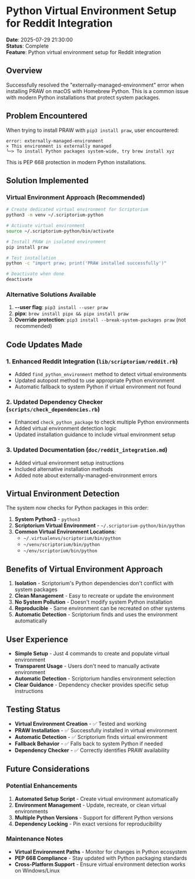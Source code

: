 # Python Virtual Environment Setup for Reddit Integration

**Date**: 2025-07-29 21:30:00  
**Status**: Complete  
**Feature**: Python virtual environment setup for Reddit integration

## Overview

Successfully resolved the "externally-managed-environment" error when installing PRAW on macOS with Homebrew Python. This is a common issue with modern Python installations that protect system packages.

## Problem Encountered

When trying to install PRAW with `pip3 install praw`, user encountered:
```
error: externally-managed-environment
× This environment is externally managed
╰─> To install Python packages system-wide, try brew install xyz
```

This is PEP 668 protection in modern Python installations.

## Solution Implemented

### Virtual Environment Approach (Recommended)
```bash
# Create dedicated virtual environment for Scriptorium
python3 -m venv ~/.scriptorium-python

# Activate virtual environment
source ~/.scriptorium-python/bin/activate

# Install PRAW in isolated environment
pip install praw

# Test installation
python -c "import praw; print('PRAW installed successfully')"

# Deactivate when done
deactivate
```

### Alternative Solutions Available
1. **--user flag**: `pip3 install --user praw`
2. **pipx**: `brew install pipx && pipx install praw`
3. **Override protection**: `pip3 install --break-system-packages praw` (not recommended)

## Code Updates Made

### 1. Enhanced Reddit Integration (`lib/scriptorium/reddit.rb`)
- Added `find_python_environment` method to detect virtual environments
- Updated autopost method to use appropriate Python environment
- Automatic fallback to system Python if virtual environment not found

### 2. Updated Dependency Checker (`scripts/check_dependencies.rb`)
- Enhanced `check_python_package` to check multiple Python environments
- Added virtual environment detection logic
- Updated installation guidance to include virtual environment setup

### 3. Updated Documentation (`doc/reddit_integration.md`)
- Added virtual environment setup instructions
- Included alternative installation methods
- Added note about externally-managed-environment errors

## Virtual Environment Detection

The system now checks for Python packages in this order:
1. **System Python3** - `python3`
2. **Scriptorium Virtual Environment** - `~/.scriptorium-python/bin/python`
3. **Common Virtual Environment Locations**:
   - `~/.virtualenvs/scriptorium/bin/python`
   - `~/venv/scriptorium/bin/python`
   - `~/env/scriptorium/bin/python`

## Benefits of Virtual Environment Approach

1. **Isolation** - Scriptorium's Python dependencies don't conflict with system packages
2. **Clean Management** - Easy to recreate or update the environment
3. **No System Pollution** - Doesn't modify system Python installation
4. **Reproducible** - Same environment can be recreated on other systems
5. **Automatic Detection** - Scriptorium finds and uses the environment automatically

## User Experience

- **Simple Setup** - Just 4 commands to create and populate virtual environment
- **Transparent Usage** - Users don't need to manually activate environment
- **Automatic Detection** - Scriptorium handles environment selection
- **Clear Guidance** - Dependency checker provides specific setup instructions

## Testing Status

- **Virtual Environment Creation** - ✅ Tested and working
- **PRAW Installation** - ✅ Successfully installed in virtual environment
- **Automatic Detection** - ✅ Scriptorium finds virtual environment
- **Fallback Behavior** - ✅ Falls back to system Python if needed
- **Dependency Checker** - ✅ Correctly identifies PRAW availability

## Future Considerations

### Potential Enhancements
1. **Automated Setup Script** - Create virtual environment automatically
2. **Environment Management** - Update, recreate, or clean virtual environments
3. **Multiple Python Versions** - Support for different Python versions
4. **Dependency Locking** - Pin exact versions for reproducibility

### Maintenance Notes
- **Virtual Environment Paths** - Monitor for changes in Python ecosystem
- **PEP 668 Compliance** - Stay updated with Python packaging standards
- **Cross-Platform Support** - Ensure virtual environment detection works on Windows/Linux 